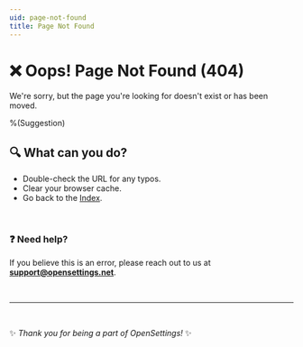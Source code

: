```yaml
---
uid: page-not-found
title: Page Not Found
---
```


# ❌ Oops! Page Not Found (404)

We're sorry, but the page you're looking for doesn't exist or has been moved.

%(Suggestion)

## 🔍 What can you do?

- Double-check the URL for any typos.  
- Clear your browser cache.
- Go back to the [Index](index.md).  

<br />

### ❓ Need help?  

If you believe this is an error, please reach out to us at **[support@opensettings.net](mailto:support@opensettings.net)**.  

<br />

---

<br />

✨ *Thank you for being a part of OpenSettings!* ✨